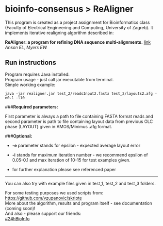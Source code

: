 bioinfo-consensus > ReAligner
=============================

This program is created as a project assignment for Bioinformatics class (Faculty of Electrical Engineering and Computing, University of Zagreb).
It implements iterative realigning algorithm described in:

**ReAligner: a program for refining DNA sequence multi-alignments.**  [link](http://online.liebertpub.com/doi/abs/10.1089/cmb.1997.4.369)<br/>
*Anson EL, Myers EW.*


Run instructions
---------------------

Program requires Java installed.<br/>
Program usage - just call jar executable from terminal. <br/> 
Simple working example:
```shell
java -jar realigner.jar test_2/readsInput2.fasta test_2/layouts2.afg -e0.1 -l10
```

###**Required parameters:**

First parameter is always a path to file containing FASTA format reads and second parameter is path to file containing layout data from previous OLC phase (LAYOUT) given in AMOS/Minimus .afg format.

###**Optional:**

 - **-e** parameter stands for epsilon - expected average layout error
 
 - **-i** stands for maximum iteration number - we recommend epsilon of 0.05-0.1 and max iteration of 10-15 for test examples given. 
 
 - for further explanation please see referenced paper
 
-----------------------------------
 
You can also try with example files given in test_1, test_2 and test_3 folders.

For some testing purposes we used scripts from: https://github.com/vzupanovic/skripte<br/>
More about the algorithm, results and program itself - see documentation (coming soon)!<br/>
And also - please support our friends:<br/>
[#24hBioInfo](https://www.facebook.com/24hprojectchallenge "Check out the construction of this awesome project!")




